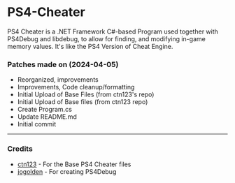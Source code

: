 # PS4-Cheater
PS4 Cheater is a .NET Framework C#-based Program used together with PS4Debug and libdebug, to allow for finding, and modifying in-game memory values. It's like the PS4 Version of Cheat Engine.


### Patches made on (2024-04-05)
- Reorganized, improvements
- Improvements, Code cleanup/formatting
- Initial Upload of Base Files (from ctn123's repo)
- Initial Upload of Base files (from ctn123 repo)
- Create Program.cs
- Update README.md
- Initial commit


---
### Credits
- [ctn123](https://github.com/ctn123) - For the Base PS4 Cheater files
- [jogolden](https://github.com/jogolden) - For creating PS4Debug
